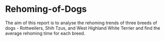 # Rehoming-of-Dogs
The aim of this report is to analyse the rehoming trends of three breeds of dogs - Rottweilers, Shih Tzus, and West Highland White Terrier and find the average rehoming time for each breed.
